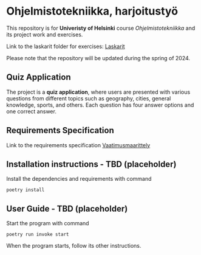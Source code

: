 # Ohjelmistotekniikka, harjoitustyö

This repository is for **Univeristy of Helsinki** course *Ohjelmistotekniikka* and its project work and exercises.

Link to the laskarit folder for exercises: [Laskarit](https://github.com/mikaelri/ot-harjoitustyo/tree/main/laskarit)

Please note that the repository will be updated during the spring of 2024.

## Quiz Application

The project is a **quiz application**, where users are presented with various questions from different topics such as geography, cities, general knowledge, sports, and others. Each question has four answer options and one correct answer.

## Requirements Specification

Link to the requirements specification [Vaatimusmaarittely](https://github.com/mikaelri/ot-harjoitustyo/tree/main/documentation/vaatimusmaarittely.md)

## Installation instructions - TBD (placeholder)
Install the dependencies and requirements with command
```
poetry install
```

## User Guide - TBD (placeholder)
Start the program with command
```
poetry run invoke start
```
When the program starts, follow its other instructions.
